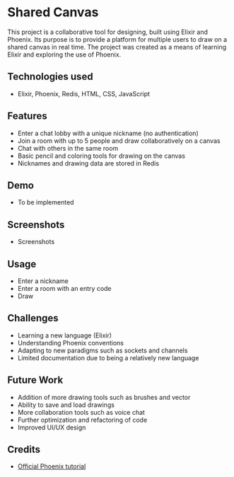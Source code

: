 # Shared Canvas

This project is a collaborative tool for designing, built using Elixir and Phoenix. Its purpose is to provide a platform for multiple users to draw on a shared canvas in real time. The project was created as a means of learning Elixir and exploring the use of Phoenix.

## Technologies used

- Elixir, Phoenix, Redis, HTML, CSS, JavaScript

## Features

- Enter a chat lobby with a unique nickname (no authentication)
- Join a room with up to 5 people and draw collaboratively on a canvas
- Chat with others in the same room
- Basic pencil and coloring tools for drawing on the canvas
- Nicknames and drawing data are stored in Redis

## Demo

[//]: # (- www.sharedcanvas.io)

- To be implemented

## Screenshots

- Screenshots

## Usage

- Enter a nickname
- Enter a room with an entry code
- Draw

## Challenges

- Learning a new language (Elixir)
- Understanding Phoenix conventions
- Adapting to new paradigms such as sockets and channels
- Limited documentation due to being a relatively new language

## Future Work

- Addition of more drawing tools such as brushes and vector
- Ability to save and load drawings
- More collaboration tools such as voice chat
- Further optimization and refactoring of code
- Improved UI/UX design

## Credits

- [Official Phoenix tutorial](https://hexdocs.pm/phoenix/overview.html)